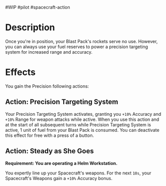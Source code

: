 #WIP #pilot #spacecraft-action

# Description

Once you're in position, your Blast Pack's rockets serve no use. However, you can always use your fuel reserves to power a precision targeting system for increased range and accuracy.

# Effects

You gain the Precision following actions:

## Action: Precision Targeting System

Your Precision Targeting System activates, granting you `+10%` Accuracy and `+10%` Range for weapon attacks while active. When you use this action and at the start of all subsequent turns while Precision Targeting System is active, 1 unit of fuel from your Blast Pack is consumed. You can deactivate this effect for free with a press of a button.

## Action: Steady as She Goes

**Requirement: You are operating a Helm Workstation.**

You expertly line up your Spacecraft's weapons. For the next `10s`, your Spacecraft's Weapons gain a `+10%` Accuracy bonus.